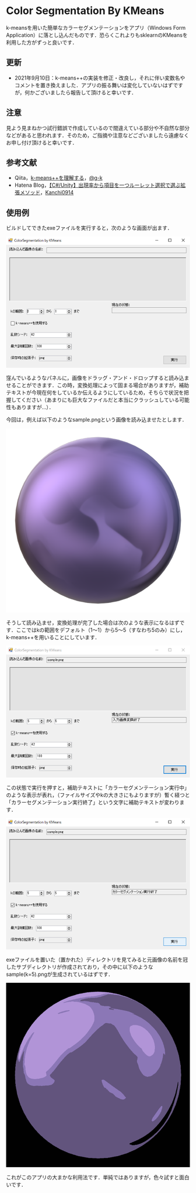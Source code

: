 # Color Segmentation By KMeans
k-meansを用いた簡単なカラーセグメンテーションをアプリ（Windows Form Application）に落とし込んだものです．恐らくこれよりもsklearnのKMeansを利用した方がずっと良いです．

## 更新
* 2021年9月10日：k-means++の実装を修正・改良し，それに伴い変数名やコメントを置き換えました．アプリの振る舞いは変化していないはずですが，何かございましたら報告して頂けると幸いです．

## 注意
見よう見まねかつ試行錯誤で作成しているので間違えている部分や不自然な部分などがあると思われます．そのため，ご指摘や注意などございましたら遠慮なくお申し付け頂けると幸いです．

## 参考文献
* Qiita，[k-means++を理解する](https://qiita.com/g-k/items/e1d558ffcdc833e6382c)，[@g-k](https://qiita.com/g-k)
* Hatena Blog，[【C#/Unity】出現率から項目を一つルーレット選択で選ぶ拡張メソッド](https://kanchi0914.hatenablog.com/entry/2019/09/30/054419)，[Kanchi0914](https://kanchi0914.hatenablog.com/about)

## 使用例
ビルドしてできたexeファイルを実行すると，次のような画面が出ます．

![CSbyKMeans](./image/CSbyKMeans.png)

窪んでいるようなパネルに，画像をドラッグ・アンド・ドロップすると読み込ませることができます．この時，変換処理によって固まる場合がありますが，補助テキストが今現在何をしているか伝えるようにしているため，そちらで状況を把握してください（あまりにも巨大なファイルだと本当にクラッシュしている可能性もありますが…）．

今回は，例えば以下のようなsample.pngという画像を読み込ませたとします．

![sample](./image/sample.png)

そうして読み込ませ，変換処理が完了した場合は次のような表示になるはずです．ここではkの範囲をデフォルト（1～1）から5～5（すなわち5のみ）にし，k-means++を用いることにしています．

![CSbyKMeans_import_image](./image/CSbyKMeans_import_image.png)

この状態で実行を押すと，補助テキストに「カラーセグメンテーション実行中」のような表示が表れ，（ファイルサイズやkの大きさにもよりますが）暫く経つと「カラーセグメンテーション実行終了」という文字に補助テキストが変わります．

![CSbyKMeans_run](./image/CSbyKMeans_run.png)

exeファイルを置いた（置かれた）ディレクトリを見てみると元画像の名前を冠したサブディレクトリが作成されており，その中に以下のようなsample(k=5).pngが生成されているはずです．

![sample(k=5)](./image/sample(k=5).png)

これがこのアプリの大まかな利用法です．単純ではありますが，色々試すと面白いです．
